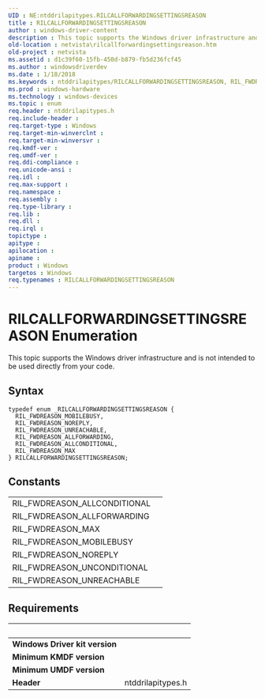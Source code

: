 ```yaml
---
UID : NE:ntddrilapitypes.RILCALLFORWARDINGSETTINGSREASON
title : RILCALLFORWARDINGSETTINGSREASON
author : windows-driver-content
description : This topic supports the Windows driver infrastructure and is not intended to be used directly from your code.
old-location : netvista\rilcallforwardingsettingsreason.htm
old-project : netvista
ms.assetid : d1c39f60-15fb-450d-b879-fb5d236fcf45
ms.author : windowsdriverdev
ms.date : 1/18/2018
ms.keywords : ntddrilapitypes/RILCALLFORWARDINGSETTINGSREASON, RIL_FWDREASON_MAX, RIL_FWDREASON_ALLFORWARDING, ntddrilapitypes/RIL_FWDREASON_ALLFORWARDING, ntddrilapitypes/RIL_FWDREASON_NOREPLY, RIL_FWDREASON_ALLCONDITIONAL, ntddrilapitypes/RIL_FWDREASON_ALLCONDITIONAL, ntddrilapitypes/RIL_FWDREASON_UNREACHABLE, ntddrilapitypes/RIL_FWDREASON_MAX, RIL_FWDREASON_NOREPLY, ntddrilapitypes/RIL_FWDREASON_MOBILEBUSY, RILCALLFORWARDINGSETTINGSREASON enumeration [Network Drivers Starting with Windows Vista], netvista.rilcallforwardingsettingsreason, RIL_FWDREASON_UNREACHABLE, RILCALLFORWARDINGSETTINGSREASON, RIL_FWDREASON_MOBILEBUSY
ms.prod : windows-hardware
ms.technology : windows-devices
ms.topic : enum
req.header : ntddrilapitypes.h
req.include-header : 
req.target-type : Windows
req.target-min-winverclnt : 
req.target-min-winversvr : 
req.kmdf-ver : 
req.umdf-ver : 
req.ddi-compliance : 
req.unicode-ansi : 
req.idl : 
req.max-support : 
req.namespace : 
req.assembly : 
req.type-library : 
req.lib : 
req.dll : 
req.irql : 
topictype : 
apitype : 
apilocation : 
apiname : 
product : Windows
targetos : Windows
req.typenames : RILCALLFORWARDINGSETTINGSREASON
---
```


# RILCALLFORWARDINGSETTINGSREASON Enumeration
This topic supports the Windows driver infrastructure and is not intended to be used directly from your code.

## Syntax
````
typedef enum _RILCALLFORWARDINGSETTINGSREASON { 
  RIL_FWDREASON_MOBILEBUSY,
  RIL_FWDREASON_NOREPLY,
  RIL_FWDREASON_UNREACHABLE,
  RIL_FWDREASON_ALLFORWARDING,
  RIL_FWDREASON_ALLCONDITIONAL,
  RIL_FWDREASON_MAX
} RILCALLFORWARDINGSETTINGSREASON;
````

## Constants

<table>

<tr>
<td>RIL_FWDREASON_ALLCONDITIONAL</td>
<td></td>
</tr>

<tr>
<td>RIL_FWDREASON_ALLFORWARDING</td>
<td></td>
</tr>

<tr>
<td>RIL_FWDREASON_MAX</td>
<td></td>
</tr>

<tr>
<td>RIL_FWDREASON_MOBILEBUSY</td>
<td></td>
</tr>

<tr>
<td>RIL_FWDREASON_NOREPLY</td>
<td></td>
</tr>

<tr>
<td>RIL_FWDREASON_UNCONDITIONAL</td>
<td></td>
</tr>

<tr>
<td>RIL_FWDREASON_UNREACHABLE</td>
<td></td>
</tr>
</table>


## Requirements
| &nbsp; | &nbsp; |
| ---- |:---- |
| **Windows Driver kit version** |  |
| **Minimum KMDF version** |  |
| **Minimum UMDF version** |  |
| **Header** | ntddrilapitypes.h |